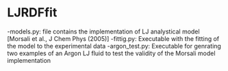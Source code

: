 # LJRDFfit
-models.py: file contains the implementation of LJ analystical model [Morsali et al., J Chem Phys (2005)]
-fittig.py: Executable with the fitting of the model to the experimental data
-argon_test.py: Executable for genrating two examples of an Argon LJ fluid to test the validity of the Morsali model implementation
